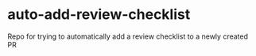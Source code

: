 # auto-add-review-checklist
Repo for trying to automatically add a review checklist to a newly created PR
